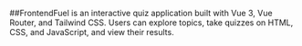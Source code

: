 ##FrontendFuel is an interactive quiz application built with Vue 3, Vue Router, and Tailwind CSS. Users can explore topics, take quizzes on HTML, CSS, and JavaScript, and view their results.